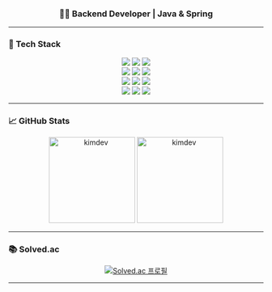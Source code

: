 <div align="center">
  <h3>🙋‍♂️ Backend Developer | Java & Spring </h3>
</div>

---

### 🔧 Tech Stack
<div align="center">
  <img src="https://img.shields.io/badge/java-FF160B?style=for-the-badge&logo=openjdk&logoColor=white"/>
  <img src="https://img.shields.io/badge/spring boot-6DB33F.svg?style=for-the-badge&logo=springboot&logoColor=white"/>
  <img src="https://img.shields.io/badge/nginx-009639.svg?style=for-the-badge&logo=nginx&logoColor=white"/>
  <br/>
  <img src="https://img.shields.io/badge/linux-FCC624?style=for-the-badge&logo=linux&logoColor=black"/>
  <img src="https://img.shields.io/badge/docker-2496ED.svg?style=for-the-badge&logo=docker&logoColor=white"/>
  <img src="https://img.shields.io/badge/aws-232F3E.svg?style=for-the-badge&logo=amazonaws&logoColor=white"/>
  <br/>
  <img src="https://img.shields.io/badge/PostgreSQL-4169E1.svg?style=for-the-badge&logo=postgresql&logoColor=white" />
  <img src="https://img.shields.io/badge/mqtt-660066.svg?style=for-the-badge&logo=mqtt&logoColor=white" />
  <img src="https://img.shields.io/badge/redis-FF4438.svg?style=for-the-badge&logo=redis&logoColor=white" />
  <br/>
  <img src="https://img.shields.io/badge/git-F05032.svg?style=for-the-badge&logo=git&logoColor=white" />
  <img src="https://img.shields.io/badge/gitlab-FC6D26.svg?style=for-the-badge&logo=gitlab&logoColor=white" />
  <img src="https://img.shields.io/badge/github-181717.svg?style=for-the-badge&logo=github&logoColor=white" />
</div>

---

### 📈 GitHub Stats
<div align="center">
  <img height="170" src="https://github-readme-stats.vercel.app/api/top-langs/?username=kmindev&show_icons=true&locale=en&layout=compact&theme=gruvbox" alt="kimdev"/>
  <img height="170" src="https://github-readme-stats.vercel.app/api?username=kmindev&show_icons=true&locale=en&theme=gruvbox" alt="kimdev"/>
</div>

---

### 📚 Solved.ac
<div align="center">
  <a href="https://solved.ac/rudals7333">
    <img src="http://mazassumnida.wtf/api/v2/generate_badge?boj=rudals7333" alt="Solved.ac 프로필" />
  </a>
</div>

---

